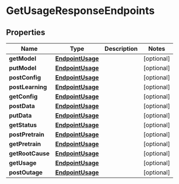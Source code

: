 

# GetUsageResponseEndpoints


## Properties

| Name | Type | Description | Notes |
|------------ | ------------- | ------------- | -------------|
|**getModel** | [**EndpointUsage**](EndpointUsage.md) |  |  [optional] |
|**putModel** | [**EndpointUsage**](EndpointUsage.md) |  |  [optional] |
|**postConfig** | [**EndpointUsage**](EndpointUsage.md) |  |  [optional] |
|**postLearning** | [**EndpointUsage**](EndpointUsage.md) |  |  [optional] |
|**getConfig** | [**EndpointUsage**](EndpointUsage.md) |  |  [optional] |
|**postData** | [**EndpointUsage**](EndpointUsage.md) |  |  [optional] |
|**putData** | [**EndpointUsage**](EndpointUsage.md) |  |  [optional] |
|**getStatus** | [**EndpointUsage**](EndpointUsage.md) |  |  [optional] |
|**postPretrain** | [**EndpointUsage**](EndpointUsage.md) |  |  [optional] |
|**getPretrain** | [**EndpointUsage**](EndpointUsage.md) |  |  [optional] |
|**getRootCause** | [**EndpointUsage**](EndpointUsage.md) |  |  [optional] |
|**getUsage** | [**EndpointUsage**](EndpointUsage.md) |  |  [optional] |
|**postOutage** | [**EndpointUsage**](EndpointUsage.md) |  |  [optional] |




